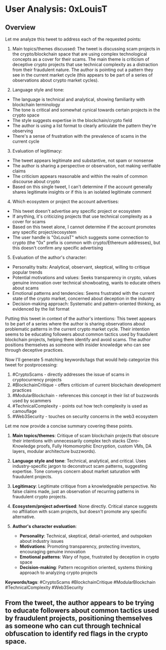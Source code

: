# User Analysis: 0xLouisT

## Overview

<think>
Let me analyze this tweet to address each of the requested points:

1. Main topics/themes discussed:
The tweet is discussing scam projects in the crypto/blockchain space that are using complex technological concepts as a cover for their scams. The main theme is criticism of deceptive crypto projects that use technical complexity as a distraction from their fraudulent nature. The author is pointing out a pattern they see in the current market cycle (this appears to be part of a series of observations about crypto market cycles).

2. Language style and tone:
- The language is technical and analytical, showing familiarity with blockchain terminology
- The tone is critical and somewhat cynical towards certain projects in the crypto space
- The style suggests expertise in the blockchain/crypto field
- The author is using a list format to clearly articulate the pattern they're observing
- There's a sense of frustration with the prevalence of scams in the current cycle

3. Evaluation of legitimacy:
- The tweet appears legitimate and substantive, not spam or nonsense
- The author is sharing a perspective or observation, not making verifiable claims
- The criticism appears reasonable and within the realm of common discourse about crypto
- Based on this single tweet, I can't determine if the account generally shares legitimate insights or if this is an isolated legitimate comment

4. Which ecosystem or project the account advertises:
- This tweet doesn't advertise any specific project or ecosystem
- If anything, it's criticizing projects that use technical complexity as a cover for scams
- Based on this tweet alone, I cannot determine if the account promotes any specific project/ecosystem
- The user handle is "0xLouisT" which suggests some connection to crypto (the "0x" prefix is common with crypto/Ethereum addresses), but this doesn't confirm any specific advertising

5. Evaluation of the author's character:
- Personality traits: Analytical, observant, skeptical, willing to critique popular trends
- Potential motivations and values: Seeks transparency in crypto, values genuine innovation over technical showboating, wants to educate others about scams
- Emotional patterns and tendencies: Seems frustrated with the current state of the crypto market, concerned about deception in the industry
- Decision-making approach: Systematic and pattern-oriented thinking, as evidenced by the list format

Putting this tweet in context of the author's intentions:
This tweet appears to be part of a series where the author is sharing observations about problematic patterns in the current crypto market cycle. Their intention seems to be educating followers about common tactics used by fraudulent blockchain projects, helping them identify and avoid scams. The author positions themselves as someone with insider knowledge who can see through deceptive practices.

Now I'll generate 5 matching keywords/tags that would help categorize this tweet for postprocessing:
1. #CryptoScams - directly addresses the issue of scams in cryptocurrency projects
2. #BlockchainCritique - offers criticism of current blockchain development practices
3. #ModularBlockchain - references this concept in their list of buzzwords used by scammers
4. #TechnicalComplexity - points out how tech complexity is used as camouflage
5. #Web3Security - touches on security concerns in the web3 ecosystem

Let me now provide a concise summary covering these points.
</think>

1. **Main topics/themes**: Critique of scam blockchain projects that obscure their intentions with unnecessarily complex tech stacks (Zero-Knowledge proofs, Fully Homomorphic Encryption, custom VMs, DA layers, modular architecture buzzwords).

2. **Language style and tone**: Technical, analytical, and critical. Uses industry-specific jargon to deconstruct scam patterns, suggesting expertise. Tone conveys concern about market saturation with fraudulent projects.

3. **Legitimacy**: Legitimate critique from a knowledgeable perspective. No false claims made, just an observation of recurring patterns in fraudulent crypto projects.

4. **Ecosystem/project advertised**: None directly. Critical stance suggests no affiliation with scam projects, but doesn't promote any specific alternative.

5. **Author's character evaluation**:
   - **Personality**: Technical, skeptical, detail-oriented, and outspoken about industry issues
   - **Motivations**: Promoting transparency, protecting investors, encouraging genuine innovation
   - **Emotional patterns**: Wary of hype, frustrated by deception in crypto space
   - **Decision-making**: Pattern recognition oriented, systems thinking approach to analyzing crypto projects

**Keywords/tags**: #CryptoScams #BlockchainCritique #ModularBlockchain #TechnicalComplexity #Web3Security

From the tweet, the author appears to be trying to educate followers about common tactics used by fraudulent projects, positioning themselves as someone who can cut through technical obfuscation to identify red flags in the crypto space.
---
